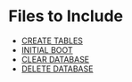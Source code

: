 # Files to Include

* [CREATE TABLES](./CREATE_TABLES.sql)
* [INITIAL BOOT](./INITIAL_BOOT.sql)
* [CLEAR DATABASE](./CLEAR_DATABASE.sql)
* [DELETE DATABASE](./DELETE_DATABASE.sql)
